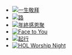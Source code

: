 <!---
如欲新增新的活動訊息, 參照下列三個步驟:

1. 製作圖檔
  1.1 將海報圖檔改成這個尺寸: 1024 × 1449, 72dpi
  1.2 將圖檔上傳至 tinypng.com 縮小並下載
  1.3 將壓縮好的圖檔上傳至 /events. 名稱建議活動日期方便管理, 例如 2025-05-02.jpg

2. 以此格式新增條目在下:

- [![圖片說明](./events/圖檔.jpg)](連結)

--->

- [![一生敬拜](./events/2019-02-16.jpg)](https://www.facebook.com/share/v/1RVZ7kCzN6/)
- [![路](./events/2019-11-30.jpg)](https://www.facebook.com/share/v/14ExUm7uyd/)
- [![年終感恩聚](./events/2021-12-26.jpg)](https://www.facebook.com/share/p/14fJLJTbEj/)
- [![Face to You](./events/2023-02-17.jpg)](https://www.facebook.com/share/v/15tCvAGrsp/)
- [![起行](./events/2024-09-06.jpg)](https://www.facebook.com/share/v/18TrKKCvb7/)
- [![HOL Worship Night](./events/2024-10-13.jpg)](https://www.facebook.com/share/p/1A2zobKyUq/)
